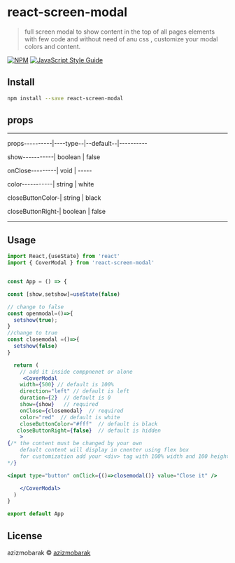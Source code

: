 # react-screen-modal

> full screen modal to show content in the top of all pages elements with few code and without need of anu css , customize your modal colors and content.

[![NPM](https://img.shields.io/npm/v/react-screen-modal.svg)](https://www.npmjs.com/package/react-screen-modal) [![JavaScript Style Guide](https://img.shields.io/badge/code_style-standard-brightgreen.svg)](https://standardjs.com)

## Install

```bash
npm install --save react-screen-modal
```
## props

---------------------------------------------------------------


props----------|----type--|--default--|----------


show-----------| boolean  |  false


onClose---------|   void   |  -----


color-----------| string   |       white


closeButtonColor-| string   |      black


closeButtonRight-| boolean  |       false

--------------------------------------------------------------





## Usage

```jsx
import React,{useState} from 'react'
import { CoverModal } from 'react-screen-modal'


const App = () => {

const [show,setshow]=useState(false)

// change to false
const openmodal=()=>{
  setshow(true);
}
//change to true
const closemodal =()=>{
  setshow(false)
}

  return (
    // add it inside comppnenet or alone
     <CoverModal
    width={500} // default is 100%
    direction="left" // default is left
    duration={2}  // default is 0
    show={show}   // required
    onClose={closemodal}  // required
    color="red"  // default is white
    closeButtonColor="#fff"  // default is black
   closeButtonRight={false}  // default is hidden
    >
{/* the content must be changed by your own
    default content will display in cnenter using flex box
    for customization add your <div> tag with 100% width and 100 height
*/}

<input type="button" onClick={()=>closemodal()} value="Close it" />

    </CoverModal>
  )
}

export default App

```

## License

azizmobarak © [azizmobarak](https://github.com/azizmobarak)
